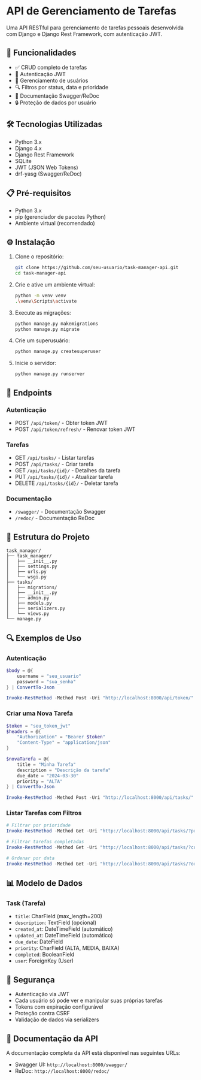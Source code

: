 # API de Gerenciamento de Tarefas

Uma API RESTful para gerenciamento de tarefas pessoais desenvolvida com Django e Django Rest Framework, com autenticação JWT.

## 🚀 Funcionalidades

- ✅ CRUD completo de tarefas
- 🔐 Autenticação JWT
- 👤 Gerenciamento de usuários
- 🔍 Filtros por status, data e prioridade
- 📝 Documentação Swagger/ReDoc
- 🔒 Proteção de dados por usuário

## 🛠️ Tecnologias Utilizadas

- Python 3.x
- Django 4.x
- Django Rest Framework
- SQLite
- JWT (JSON Web Tokens)
- drf-yasg (Swagger/ReDoc)

## 📋 Pré-requisitos

- Python 3.x
- pip (gerenciador de pacotes Python)
- Ambiente virtual (recomendado)

## ⚙️ Instalação

1. Clone o repositório:
   ```bash
   git clone https://github.com/seu-usuario/task-manager-api.git
   cd task-manager-api
   ```

2. Crie e ative um ambiente virtual:
   ```bash
   python -m venv venv
   .\venv\Scripts\activate
   ```

3. Execute as migrações:
   ```bash
   python manage.py makemigrations
   python manage.py migrate
   ```

4. Crie um superusuário:
   ```bash
   python manage.py createsuperuser
   ```

5. Inicie o servidor:
   ```bash
   python manage.py runserver
   ```

## 📌 Endpoints

### Autenticação
- POST `/api/token/` - Obter token JWT
- POST `/api/token/refresh/` - Renovar token JWT

### Tarefas
- GET `/api/tasks/` - Listar tarefas
- POST `/api/tasks/` - Criar tarefa
- GET `/api/tasks/{id}/` - Detalhes da tarefa
- PUT `/api/tasks/{id}/` - Atualizar tarefa
- DELETE `/api/tasks/{id}/` - Deletar tarefa

### Documentação
- `/swagger/` - Documentação Swagger
- `/redoc/` - Documentação ReDoc

## 📝 Estrutura do Projeto

```
task_manager/
├── task_manager/
│   ├── __init__.py
│   ├── settings.py
│   ├── urls.py
│   └── wsgi.py
├── tasks/
│   ├── migrations/
│   ├── __init__.py
│   ├── admin.py
│   ├── models.py
│   ├── serializers.py
│   └── views.py
└── manage.py
```

## 🔍 Exemplos de Uso

### Autenticação
```powershell
$body = @{
    username = "seu_usuario"
    password = "sua_senha"
} | ConvertTo-Json

Invoke-RestMethod -Method Post -Uri "http://localhost:8000/api/token/" -Body $body -ContentType "application/json"
```

### Criar uma Nova Tarefa
```powershell
$token = "seu_token_jwt"
$headers = @{
    "Authorization" = "Bearer $token"
    "Content-Type" = "application/json"
}

$novaTarefa = @{
    title = "Minha Tarefa"
    description = "Descrição da tarefa"
    due_date = "2024-03-30"
    priority = "ALTA"
} | ConvertTo-Json

Invoke-RestMethod -Method Post -Uri "http://localhost:8000/api/tasks/" -Headers $headers -Body $novaTarefa
```

### Listar Tarefas com Filtros
```powershell
# Filtrar por prioridade
Invoke-RestMethod -Method Get -Uri "http://localhost:8000/api/tasks/?priority=ALTA" -Headers $headers

# Filtrar tarefas completadas
Invoke-RestMethod -Method Get -Uri "http://localhost:8000/api/tasks/?completed=true" -Headers $headers

# Ordenar por data
Invoke-RestMethod -Method Get -Uri "http://localhost:8000/api/tasks/?ordering=due_date" -Headers $headers
```

## 📊 Modelo de Dados

### Task (Tarefa)
- `title`: CharField (max_length=200)
- `description`: TextField (opcional)
- `created_at`: DateTimeField (automático)
- `updated_at`: DateTimeField (automático)
- `due_date`: DateField
- `priority`: CharField (ALTA, MEDIA, BAIXA)
- `completed`: BooleanField
- `user`: ForeignKey (User)

## 🔐 Segurança

- Autenticação via JWT
- Cada usuário só pode ver e manipular suas próprias tarefas
- Tokens com expiração configurável
- Proteção contra CSRF
- Validação de dados via serializers

## 📖 Documentação da API

A documentação completa da API está disponível nas seguintes URLs:
- Swagger UI: `http://localhost:8000/swagger/`
- ReDoc: `http://localhost:8000/redoc/`